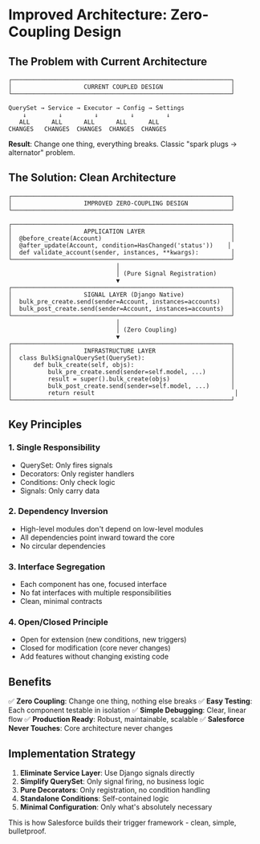 # Improved Architecture: Zero-Coupling Design

## The Problem with Current Architecture

```
┌─────────────────────────────────────────────────────────────┐
│                    CURRENT COUPLED DESIGN                   │
└─────────────────────────────────────────────────────────────┘

QuerySet → Service → Executor → Config → Settings
    ↓         ↓         ↓         ↓         ↓
   ALL      ALL      ALL      ALL      ALL
CHANGES   CHANGES  CHANGES  CHANGES  CHANGES
```

**Result**: Change one thing, everything breaks. Classic "spark plugs → alternator" problem.

## The Solution: Clean Architecture

```
┌─────────────────────────────────────────────────────────────┐
│                    IMPROVED ZERO-COUPLING DESIGN            │
└─────────────────────────────────────────────────────────────┘

┌─────────────────────────────────────────────────────────────┐
│                    APPLICATION LAYER                        │
│  @before_create(Account)                                    │
│  @after_update(Account, condition=HasChanged('status'))    │
│  def validate_account(sender, instances, **kwargs):         │
└─────────────────────────────────────────────────────────────┘
                              │
                              │ (Pure Signal Registration)
                              ▼
┌─────────────────────────────────────────────────────────────┐
│                    SIGNAL LAYER (Django Native)             │
│  bulk_pre_create.send(sender=Account, instances=accounts)   │
│  bulk_post_create.send(sender=Account, instances=accounts)  │
└─────────────────────────────────────────────────────────────┘
                              │
                              │ (Zero Coupling)
                              ▼
┌─────────────────────────────────────────────────────────────┐
│                    INFRASTRUCTURE LAYER                     │
│  class BulkSignalQuerySet(QuerySet):                        │
│      def bulk_create(self, objs):                           │
│          bulk_pre_create.send(sender=self.model, ...)       │
│          result = super().bulk_create(objs)                 │
│          bulk_post_create.send(sender=self.model, ...)      │
│          return result                                       │
└─────────────────────────────────────────────────────────────┘
```

## Key Principles

### 1. **Single Responsibility**
- QuerySet: Only fires signals
- Decorators: Only register handlers
- Conditions: Only check logic
- Signals: Only carry data

### 2. **Dependency Inversion**
- High-level modules don't depend on low-level modules
- All dependencies point inward toward the core
- No circular dependencies

### 3. **Interface Segregation**
- Each component has one, focused interface
- No fat interfaces with multiple responsibilities
- Clean, minimal contracts

### 4. **Open/Closed Principle**
- Open for extension (new conditions, new triggers)
- Closed for modification (core never changes)
- Add features without changing existing code

## Benefits

✅ **Zero Coupling**: Change one thing, nothing else breaks
✅ **Easy Testing**: Each component testable in isolation
✅ **Simple Debugging**: Clear, linear flow
✅ **Production Ready**: Robust, maintainable, scalable
✅ **Salesforce Never Touches**: Core architecture never changes

## Implementation Strategy

1. **Eliminate Service Layer**: Use Django signals directly
2. **Simplify QuerySet**: Only signal firing, no business logic
3. **Pure Decorators**: Only registration, no condition handling
4. **Standalone Conditions**: Self-contained logic
5. **Minimal Configuration**: Only what's absolutely necessary

This is how Salesforce builds their trigger framework - clean, simple, bulletproof.
